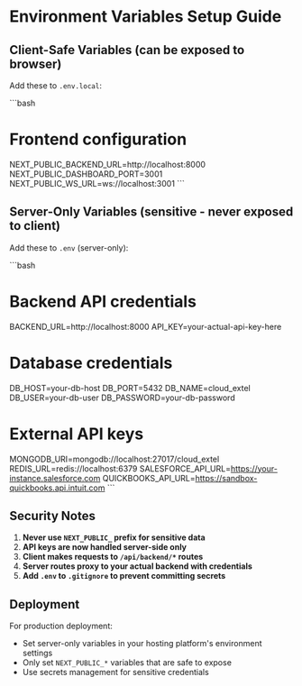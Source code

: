 # Environment Variables Setup Guide

## Client-Safe Variables (can be exposed to browser)
Add these to `.env.local`:

\`\`\`bash
# Frontend configuration
NEXT_PUBLIC_BACKEND_URL=http://localhost:8000
NEXT_PUBLIC_DASHBOARD_PORT=3001
NEXT_PUBLIC_WS_URL=ws://localhost:3001
\`\`\`

## Server-Only Variables (sensitive - never exposed to client)
Add these to `.env` (server-only):

\`\`\`bash
# Backend API credentials
BACKEND_URL=http://localhost:8000
API_KEY=your-actual-api-key-here

# Database credentials
DB_HOST=your-db-host
DB_PORT=5432
DB_NAME=cloud_extel
DB_USER=your-db-user
DB_PASSWORD=your-db-password

# External API keys
MONGODB_URI=mongodb://localhost:27017/cloud_extel
REDIS_URL=redis://localhost:6379
SALESFORCE_API_URL=https://your-instance.salesforce.com
QUICKBOOKS_API_URL=https://sandbox-quickbooks.api.intuit.com
\`\`\`

## Security Notes

1. **Never use `NEXT_PUBLIC_` prefix for sensitive data**
2. **API keys are now handled server-side only**
3. **Client makes requests to `/api/backend/*` routes**
4. **Server routes proxy to your actual backend with credentials**
5. **Add `.env` to `.gitignore` to prevent committing secrets**

## Deployment

For production deployment:
- Set server-only variables in your hosting platform's environment settings
- Only set `NEXT_PUBLIC_*` variables that are safe to expose
- Use secrets management for sensitive credentials
